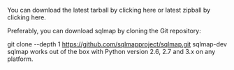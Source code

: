 You can download the latest tarball by clicking here or latest zipball by clicking here.

Preferably, you can download sqlmap by cloning the Git repository:

git clone --depth 1 https://github.com/sqlmapproject/sqlmap.git sqlmap-dev
sqlmap works out of the box with Python version 2.6, 2.7 and 3.x on any platform.
